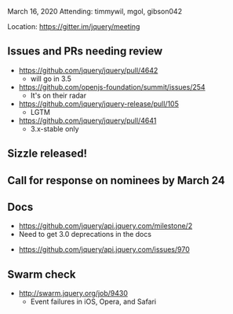 March 16, 2020
Attending: timmywil, mgol, gibson042

Location: https://gitter.im/jquery/meeting

## Issues and PRs needing review
* https://github.com/jquery/jquery/pull/4642
	- will go in 3.5
* https://github.com/openjs-foundation/summit/issues/254
	- It's on their radar
* https://github.com/jquery/jquery-release/pull/105 
	- LGTM
* https://github.com/jquery/jquery/pull/4641
	- 3.x-stable only

## Sizzle released!

## Call for response on nominees by March 24

## Docs
* https://github.com/jquery/api.jquery.com/milestone/2
* Need to get 3.0 deprecations in the docs
- https://github.com/jquery/api.jquery.com/issues/970

## Swarm check
* http://swarm.jquery.org/job/9430
	- Event failures in iOS, Opera, and Safari
